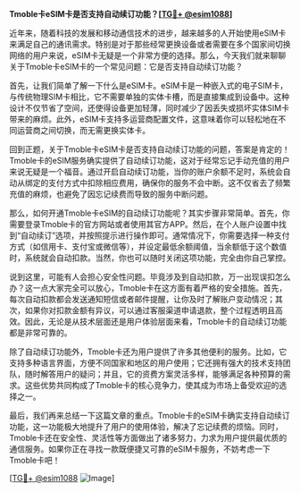 **Tmoble卡eSIM卡是否支持自动续订功能？[[TG💪+ @esim1088](https://t.me/s/esim1088)]**

近年来，随着科技的发展和移动通信技术的进步，越来越多的人开始使用eSIM卡来满足自己的通讯需求。特别是对于那些经常更换设备或者需要在多个国家间切换网络的用户来说，eSIM卡无疑是一个非常方便的选择。那么，今天我们就来聊聊关于Tmoble卡eSIM卡的一个常见问题：它是否支持自动续订功能？

首先，让我们简单了解一下什么是eSIM卡。eSIM卡是一种嵌入式的电子SIM卡，与传统物理SIM卡相比，它不需要单独的实体卡槽，而是直接集成到设备中。这种设计不仅节省了空间，还使得设备更加轻薄，同时减少了因丢失或损坏实体SIM卡带来的麻烦。此外，eSIM卡支持多运营商配置文件，这意味着你可以轻松地在不同运营商之间切换，而无需更换实体卡。

回到正题，关于Tmoble卡eSIM卡是否支持自动续订功能的问题，答案是肯定的！Tmoble卡的eSIM服务确实提供了自动续订功能，这对于经常忘记手动充值的用户来说无疑是一个福音。通过开启自动续订功能，当你的账户余额不足时，系统会自动从绑定的支付方式中扣除相应费用，确保你的服务不会中断。这不仅省去了频繁充值的麻烦，也避免了因忘记续费而导致的服务中断问题。

那么，如何开通Tmoble卡eSIM的自动续订功能呢？其实步骤非常简单。首先，你需要登录Tmoble卡的官方网站或者使用其官方APP。然后，在个人账户设置中找到“自动续订”选项，并按照提示进行操作即可。通常情况下，你需要选择一种支付方式（如信用卡、支付宝或微信等），并设定最低余额阈值，当余额低于这个数值时，系统就会自动扣款。当然，你也可以随时关闭这项功能，完全由你自己掌控。

说到这里，可能有人会担心安全性问题。毕竟涉及到自动扣款，万一出现误扣怎么办？这一点大家完全可以放心，Tmoble卡在这方面有着严格的安全措施。首先，每次自动扣款都会发送通知短信或者邮件提醒，让你及时了解账户变动情况；其次，如果你对扣款金额有异议，可以通过客服渠道申请退款，整个过程透明且高效。因此，无论是从技术层面还是用户体验层面来看，Tmoble卡的自动续订功能都是非常可靠的。

除了自动续订功能外，Tmoble卡还为用户提供了许多其他便利的服务。比如，它支持多种语言界面，方便不同国家和地区的用户使用；它还拥有强大的技术支持团队，随时解答用户的疑问；并且，它的资费方案灵活多样，能够满足各种预算的需求。这些优势共同构成了Tmoble卡的核心竞争力，使其成为市场上备受欢迎的选择之一。

最后，我们再来总结一下这篇文章的重点。Tmoble卡的eSIM卡确实支持自动续订功能，这一功能极大地提升了用户的使用体验，解决了忘记续费的烦恼。同时，Tmoble卡还在安全性、灵活性等方面做出了诸多努力，力求为用户提供最优质的通信服务。如果你正在寻找一款既便捷又可靠的eSIM卡服务，不妨考虑一下Tmoble卡吧！

[[TG💪+ @esim1088](https://t.me/s/esim1088) ![Image](https://i.postimg.cc/4NQfJmqS/Snipaste-2025-05-13-00-14-12.png)]